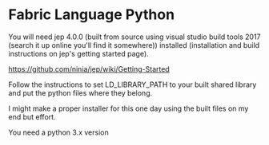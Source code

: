 # Fabric Language Python

You will need jep 4.0.0 (built from source using visual studio build tools 2017 (search it up online you'll find it somewhere)) installed (installation and build instructions on jep's getting started page).

https://github.com/ninia/jep/wiki/Getting-Started

Follow the instructions to set LD_LIBRARY_PATH to your built shared library and put the python files where they belong.

I might make a proper installer for this one day using the built files on my end but effort.

You need a python 3.x version
